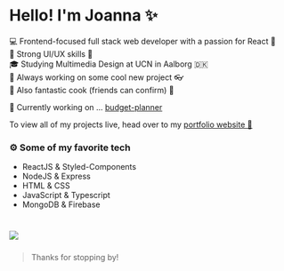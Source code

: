 # Hello! I'm Joanna ✨ 

💻 Frontend-focused full stack web developer with a passion for React 💖 <br>
🎨 Strong UI/UX skills 💪 <br>
🎓 Studying Multimedia Design at UCN in Aalborg 🇩🇰 <br>
🔨 Always working on some cool new project 👓 <br>
🌮 Also fantastic cook (friends can confirm) 🤞 <br>


🌱 Currently working on ... <a href="https://github.com/afbogdan/budget-planner/">budget-planner</a>

To view all of my projects live, head over to my <a href="https://asia-jankowska00.github.io/">portfolio website 
🚀</a>

### ⚙️ Some of my favorite tech
- ReactJS & Styled-Components
- NodeJS & Express
- HTML & CSS
- JavaScript & Typescript
- MongoDB & Firebase
#
   <a href="https://www.linkedin.com/in/joannajankowska00/">
    <img src="https://img.shields.io/badge/linkedIn-Joanna%20Jankowska-blue">
  </a>

###

> Thanks for stopping by!

